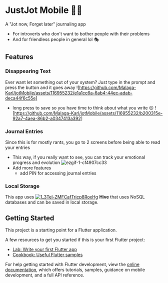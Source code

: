 # JustJot Mobile 📝📱
A "Jot now, Forget later" journaling app
- For introverts who don't want to bother people with their problems
- And for friendless people in general lol 🎭

## Features
### Disappearing Text
Ever want let something out of your system? Just type in the prompt and press the button and it goes away
![https://github.com/Malaga-Karl/jotMobile/assets/116955232/e1a1cc6a-6ab4-44ec-adab-deca44f6c55e]
- long press to save so you have time to think about what you write 😉
![https://github.com/Malaga-Karl/jotMobile/assets/116955232/b200315e-92a7-4aea-86b2-a0347413a392]

### Journal Entries
Since this is for mostly rants, you go to 2 screens before being able to read your entries
- This way, if you really want to see, you can track your emotional progress and evolution
![ezgif-1-cf4907cc33](https://github.com/Malaga-Karl/jotMobile/assets/116955232/68ca0ef3-c56d-484a-8114-c51b803c3feb)
- Add more features
  - add PIN for accessing journal entries
 
### Local Storage
This app uses [![1_3Tel-ZMFCafTricp8RoxHg](https://github.com/Malaga-Karl/jotMobile/assets/116955232/9118344c-7421-4651-a521-9c21ecfb47ba)](https://pub.dev/documentation/hive/latest/) **Hive** that uses NoSQL databases and can be saved in local storage.


## Getting Started
This project is a starting point for a Flutter application.

A few resources to get you started if this is your first Flutter project:

- [Lab: Write your first Flutter app](https://docs.flutter.dev/get-started/codelab)
- [Cookbook: Useful Flutter samples](https://docs.flutter.dev/cookbook)

For help getting started with Flutter development, view the
[online documentation](https://docs.flutter.dev/), which offers tutorials,
samples, guidance on mobile development, and a full API reference.
